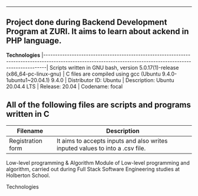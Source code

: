 -------------------------------------------------------------------------------------------------------------------------------------------------------------- 
Project done during Backend Development Program at ZURI. It aims to learn about ackend in PHP language.
---------------------------------------------------------------------------------------------------------------------------------------------------------------

__Technologies__
|-------------------------------------------------------------------------------------------------------------------------------------------------------------|
 Scripts written in GNU bash, version 5.0.17(1)-release (x86_64-pc-linux-gnu) 
| C files are compiled using gcc (Ubuntu 9.4.0-1ubuntu1~20.04.1) 9.4.0 
| Distributor ID:  Ubuntu
| Description:     Ubuntu 20.04.4 LTS
| Release:         20.04
| Codename:        focal
                                                                                                                       
                                                                                                                                      
 All of the following files are scripts and programs written in C 
---------------------------------------------------------------------------------------------------------------------------------------------------------------
|__Filename__	          |    __Description__ |
|---------------------- | --------------------------------------------------------------------------------------------------------------------------------------
|Registration form	    |   It aims to accepts inputs and also writes inputed values to into a .csv file.

Low-level programming & Algorithm
Module of Low-level programming and algorithm, carried out during Full Stack Software Engineering studies at Holberton School.

Technologies
